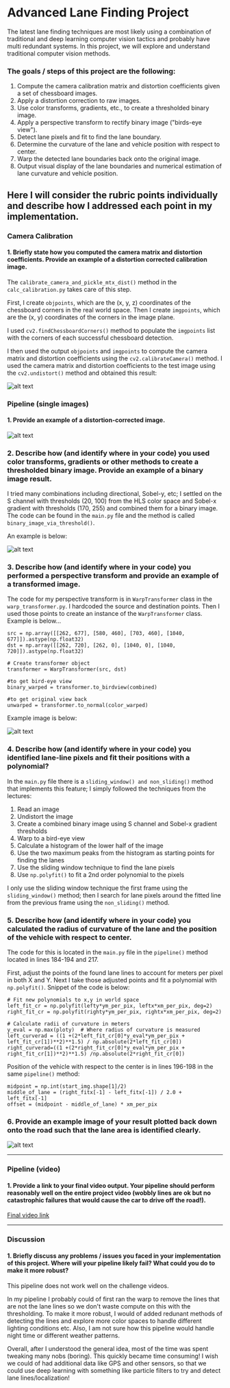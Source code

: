 
# Advanced Lane Finding Project

The latest lane finding techniques are most likely using a combination of traditional and deep learning computer vision tactics and probably have multi redundant systems. In this project, we will explore and understand traditional computer vision methods.

### The goals / steps of this project are the following:

1. Compute the camera calibration matrix and distortion coefficients given a set of chessboard images.
2. Apply a distortion correction to raw images.
3. Use color transforms, gradients, etc., to create a thresholded binary image.
4. Apply a perspective transform to rectify binary image ("birds-eye view").
5. Detect lane pixels and fit to find the lane boundary.
6. Determine the curvature of the lane and vehicle position with respect to center.
7. Warp the detected lane boundaries back onto the original image.
8. Output visual display of the lane boundaries and numerical estimation of lane curvature and vehicle position.

## Here I will consider the rubric points individually and describe how I addressed each point in my implementation.  

### Camera Calibration

#### 1. Briefly state how you computed the camera matrix and distortion coefficients. Provide an example of a distortion corrected calibration image.

The `calibrate_camera_and_pickle_mtx_dist()` method in the `calc_calibration.py` takes care of this step.

First, I create `objpoints`, which are the (x, y, z) coordinates of the chessboard corners in the real world space. Then I create `imgpoints`, which are the (x, y) coordinates of the corners in the image plane.

I used `cv2.findChessboardCorners()` method to populate the `imgpoints` list with the corners of each successful chessboard detection.

I then used the output `objpoints` and `imgpoints` to compute the camera matrix and distortion coefficients using the `cv2.calibrateCamera()` method. I used the camera matrix and distortion coefficients to the test image using the `cv2.undistort()` method and obtained this result:

[image1]: undistored_calibration_5.png "Undistorted"
![alt text][image1]


### Pipeline (single images)

#### 1. Provide an example of a distortion-corrected image.

[image2]: undistored_comp_test4.jpg "Road Transformed"
![alt text][image2]


### 2. Describe how (and identify where in your code) you used color transforms, gradients or other methods to create a thresholded binary image.  Provide an example of a binary image result.

I tried many combinations including directional, Sobel-y, etc; I settled on the S channel with thresholds (20, 100) from the HLS color space and Sobel-x gradient with thresholds (170, 255) and combined them for a binary image. The code can be found in the `main.py` file and the method is called `binary_image_via_threshold()`.

An example is below:

[image3]: combined.png "Combined Binary Image Example"
![alt text][image3]

### 3. Describe how (and identify where in your code) you performed a perspective transform and provide an example of a transformed image.

The code for my perspective transform is in `WarpTransformer` class in the `warp_transformer.py`. I hardcoded the source and destination points. Then I used those points to create an instance of the `WarpTransformer` class. Example is below...

```
src = np.array([[262, 677], [580, 460], [703, 460], [1040, 677]]).astype(np.float32)
dst = np.array([[262, 720], [262, 0], [1040, 0], [1040, 720]]).astype(np.float32)

# Create transformer object
transformer = WarpTransformer(src, dst)

#to get bird-eye view
binary_warped = transformer.to_birdview(combined)

#to get original view back
unwarped = transformer.to_normal(color_warped)
```

Example image is below:

[image4]: bird-eye-view.png "Warp Example"
![alt text][image4]

### 4. Describe how (and identify where in your code) you identified lane-line pixels and fit their positions with a polynomial?

In the `main.py` file there is a `sliding_window() and non_sliding()` method that implements this feature; I simply followed the techniques from the lectures:

1. Read an image
2. Undistort the image
3. Create a combined binary image using S channel and Sobel-x gradient thresholds
4. Warp to a bird-eye view
5. Calculate a histogram of the lower half of the image
6. Use the two maximum peaks from the histogram as starting points for finding the lanes
7. Use the sliding window technique to find the lane pixels
9. Use `np.polyfit()` to fit a 2nd order polynomial to the pixels

I only use the sliding window technique the first frame using the `sliding_window()` method; then I search for lane pixels around the fitted line from the previous frame using the `non_sliding()` method.

### 5. Describe how (and identify where in your code) you calculated the radius of curvature of the lane and the position of the vehicle with respect to center.

The code for this is located in the `main.py` file in the `pipeline()` method located in lines 184-194 and 217.

First, adjust the points of the found lane lines to account for meters per pixel in both X and Y. Next I take those adjusted points and fit a polynomial with `np.polyfit()`.
Snippet of the code is below:

```
# Fit new polynomials to x,y in world space
left_fit_cr = np.polyfit(lefty*ym_per_pix, leftx*xm_per_pix, deg=2)
right_fit_cr = np.polyfit(righty*ym_per_pix, rightx*xm_per_pix, deg=2)

# Calculate radii of curvature in meters
y_eval = np.max(ploty)  # Where radius of curvature is measured
left_curverad = ((1 +(2*left_fit_cr[0]*y_eval*ym_per_pix + left_fit_cr[1])**2)**1.5) / np.absolute(2*left_fit_cr[0])
right_curverad=((1 +(2*right_fit_cr[0]*y_eval*ym_per_pix + right_fit_cr[1])**2)**1.5) /np.absolute(2*right_fit_cr[0])

```

Position of the vehicle with respect to the center is in lines 196-198 in the same `pipeline()` method:

```
midpoint = np.int(start_img.shape[1]/2)
middle_of_lane = (right_fitx[-1] - left_fitx[-1]) / 2.0 + left_fitx[-1]
offset = (midpoint - middle_of_lane) * xm_per_pix
```

### 6. Provide an example image of your result plotted back down onto the road such that the lane area is identified clearly.

[image6]: final_pipeline.png "Output"
![alt text][image6]

---

### Pipeline (video)

#### 1. Provide a link to your final video output.  Your pipeline should perform reasonably well on the entire project video (wobbly lines are ok but no catastrophic failures that would cause the car to drive off the road!).

[Final video link](./final_output.mp4)

---

### Discussion

#### 1. Briefly discuss any problems / issues you faced in your implementation of this project.  Where will your pipeline likely fail?  What could you do to make it more robust?

This pipeline does not work well on the challenge videos.

In my pipeline I probably could of first ran the warp to remove the lines that are not the lane lines so we don't waste compute on this with the thresholding. To make it more robust, I would of added redunant methods of detecting the lines and explore more color spaces to handle different lighting conditions etc. Also, I am not sure how this pipeline would handle night time or different weather patterns.

Overall, after I understood the general idea, most of the time was spent tweaking many nobs (boring). This quickly became time consuming! I wish we could of had additional data like GPS and other sensors, so that we could use deep learning with something like particle filters to try and detect lane lines/localization!
